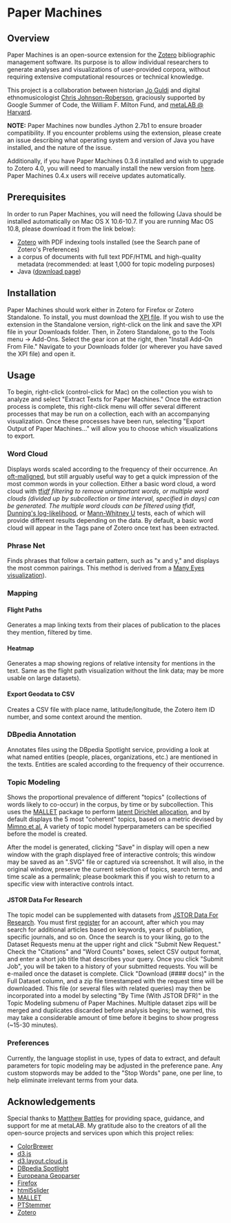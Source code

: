 # Paper Machines

## Overview

Paper Machines is an open-source extension for the [Zotero](http://www.zotero.org/) bibliographic management software. Its purpose is to allow individual researchers to generate analyses and visualizations of user-provided corpora, without requiring extensive computational resources or technical knowledge.

This project is a collaboration between historian [Jo Guldi](http://www.joguldi.com) and digital ethnomusicologist [Chris Johnson-Roberson](http://www.chrisjr.org), graciously supported by Google Summer of Code, the William F. Milton Fund, and [metaLAB @ Harvard](http://metalab.harvard.edu/).

**NOTE:** Paper Machines now bundles Jython 2.7b1 to ensure broader compatibility. If you encounter problems using the extension, please create an issue describing what operating system and version of Java you have installed, and the nature of the issue.

Additionally, if you have Paper Machines 0.3.6 installed and wish to upgrade to Zotero 4.0, you will need to manually install the new version from <a href="http://www.papermachines.org/download/papermachines-0.4.7.xpi">here</a>. Paper Machines 0.4.x users will receive updates automatically.

## Prerequisites

In order to run Paper Machines, you will need the following (Java should be installed automatically on Mac OS X 10.6-10.7. If you are running Mac OS 10.8, please download it from the link below):

* [Zotero](http://www.zotero.org/) with PDF indexing tools installed (see the Search pane of Zotero's Preferences)
* a corpus of documents with full text PDF/HTML and high-quality metadata (recommended: at least 1,000 for topic modeling purposes)
* Java ([download page](http://java.com/en/download/index.jsp))

## Installation
Paper Machines should work either in Zotero for Firefox or Zotero Standalone. To install, you must download the <a href="http://www.papermachines.org/download/papermachines-0.4.7.xpi">XPI file</a>. If you wish to use the extension in the Standalone version, right-click on the link and save the XPI file in your Downloads folder. Then, in Zotero Standalone, go to the Tools menu -> Add-Ons. Select the gear icon at the right, then "Install Add-On From File." Navigate to your Downloads folder (or wherever you have saved the XPI file) and open it.

## Usage
To begin, right-click (control-click for Mac) on the collection you wish to analyze and select "Extract Texts for Paper Machines." Once the extraction process is complete, this right-click menu will offer several different processes that may be run on a collection, each with an accompanying visualization. Once these processes have been run, selecting "Export Output of Paper Machines..." will allow you to choose which visualizations to export.

### Word Cloud
Displays words scaled according to the frequency of their occurrence. An [oft-maligned](http://www.niemanlab.org/2011/10/word-clouds-considered-harmful/), but still arguably useful way to get a quick impression of the most common words in your collection. Either a basic word cloud, a word cloud with <a href="http://en.wikipedia.org/wiki/Tf*idf">tf*idf</a> filtering to remove unimportant words, or multiple word clouds (divided up by subcollection or time interval, specified in days) can be generated. The multiple word clouds can be filtered using tf*idf, [Dunning's log-likelihood](http://wordhoard.northwestern.edu/userman/analysis-comparewords.html#loglike), or [Mann-Whitney U](http://tedunderwood.wordpress.com/2011/11/09/identifying-the-terms-that-characterize-an-author-or-genre-why-dunnings-may-not-be-the-best-method/) tests, each of which will provide different results depending on the data. By default, a basic word cloud will appear in the Tags pane of Zotero once text has been extracted.

### Phrase Net
Finds phrases that follow a certain pattern, such as "x and y," and displays the most common pairings. This method is derived from a [Many Eyes visualization](http://www-958.ibm.com/software/data/cognos/manyeyes/page/Phrase_Net.html)).

### Mapping
#### Flight Paths
Generates a map linking texts from their places of publication to the places they mention, filtered by time.

#### Heatmap
Generates a map showing regions of relative intensity for mentions in the text. Same as the flight path visualization without the link data; may be more usable on large datasets).

#### Export Geodata to CSV
Creates a CSV file with place name, latitude/longitude, the Zotero item ID number, and some context around the mention.

### DBpedia Annotation
Annotates files using the DBpedia Spotlight service, providing a look at what named entities (people, places, organizations, etc.) are mentioned in the texts. Entities are scaled according to the frequency of their occurrence.

### Topic Modeling
Shows the proportional prevalence of different "topics" (collections of words likely to co-occur) in the corpus, by time or by subcollection. This uses the [MALLET](http://mallet.cs.umass.edu) package to perform [latent Dirichlet allocation](http://en.wikipedia.org/wiki/Latent_Dirichlet_allocation), and by default displays the 5 most "coherent" topics, based on a metric devised by [Mimno et al.](http://www.cs.princeton.edu/~mimno/papers/mimno-semantic-emnlp.pdf) A variety of topic model hyperparameters can be specified before the model is created.

After the model is generated, clicking "Save" in display will open a new window with the graph displayed free of interactive controls; this window may be saved as an ".SVG" file or captured via screenshot. It will also, in the original window, preserve the current selection of topics, search terms, and time scale as a permalink; please bookmark this if you wish to return to a specific view with interactive controls intact.

#### JSTOR Data For Research
The topic model can be supplemented with datasets from [JSTOR Data For Research](http://dfr.jstor.org/). You must first [register](http://dfr.jstor.org/accounts/register/) for an account, after which you may search for additional articles based on keywords, years of publiation, specific journals, and so on. Once the search is to your liking, go to the Dataset Requests menu at the upper right and click "Submit New Request." Check the "Citations" and "Word Counts" boxes, select CSV output format, and enter a short job title that describes your query. Once you click "Submit Job", you will be taken to a history of your submitted requests. You will be e-mailed once the dataset is complete. Click "Download (#### docs)" in the Full Dataset column, and a zip file timestamped with the request time will be downloaded. This file (or several files with related queries) may then be incorporated into a model by selecting "By Time (With JSTOR DFR)" in the Topic Modeling submenu of Paper Machines. Multiple dataset zips will be merged and duplicates discarded before analysis begins; be warned, this may take a considerable amount of time before it begins to show progress (~15-30 minutes).

### Preferences

Currently, the language stoplist in use, types of data to extract, and default parameters for topic modeling may be adjusted in the preference pane. Any custom stopwords may be added to the "Stop Words" pane, one per line, to help eliminate irrelevant terms from your data.

## Acknowledgements
Special thanks to [Matthew Battles](http://metalab.harvard.edu/people/) for providing space, guidance, and support for me at metaLAB. My gratitude also to the creators of all the open-source projects and services upon which this project relies:

* [ColorBrewer](http://colorbrewer2.org/)
* [d3.js](http://d3js.org/)
* [d3.layout.cloud.js](https://github.com/jasondavies/d3-cloud)
* [DBpedia Spotlight](https://github.com/dbpedia-spotlight/dbpedia-spotlight)
* [Europeana Geoparser](http://europeana-geo.isti.cnr.it/geoparser/geoparsing)
* [Firefox](http://www.firefox.com/)
* [html5slider](https://github.com/fryn/html5slider)
* [MALLET](http://mallet.cs.umass.edu)
* [PTStemmer](http://code.google.com/p/ptstemmer/)
* [Zotero](http://www.zotero.org/)
